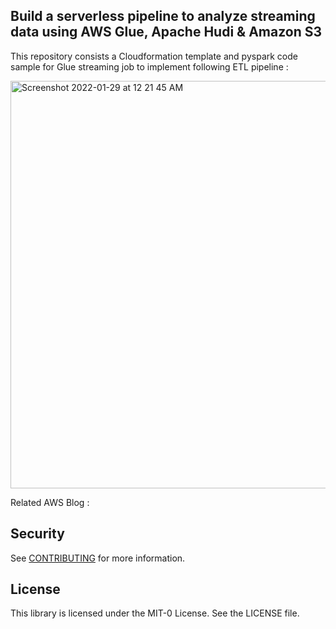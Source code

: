 ## Build a serverless pipeline to analyze streaming data using AWS Glue, Apache Hudi & Amazon S3

This repository consists a Cloudformation template and pyspark code sample for Glue streaming job to implement following ETL pipeline :

<img width="652" alt="Screenshot 2022-01-29 at 12 21 45 AM" src="https://user-images.githubusercontent.com/46901738/151604760-5809ebaa-fe0d-4260-9316-1562cef9c687.png">

Related AWS Blog : <link-placeholder>

## Security

See [CONTRIBUTING](CONTRIBUTING.md#security-issue-notifications) for more information.

## License

This library is licensed under the MIT-0 License. See the LICENSE file.

